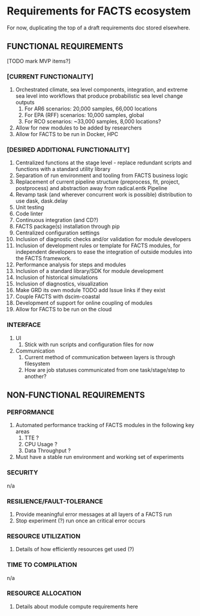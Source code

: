 # Requirements for FACTS ecosystem

For now, duplicating the top of a draft requirements doc stored elsewhere.

## FUNCTIONAL REQUIREMENTS 
[TODO mark MVP items?]
### [CURRENT FUNCTIONALITY]
1. Orchestrated climate, sea level components, integration, and extreme sea level into workflows that produce probabilistic sea level change outputs
    1. For AR6 scenarios: 20,000 samples, 66,000 locations
    2. For EPA (RFF) scenarios: 10,000 samples, global
    3. For RCO scenarios: ~33,000 samples, 8,000 locations?
2. Allow for new modules to be added by researchers
3. Allow for FACTS to be run in Docker, HPC

### [DESIRED ADDITIONAL FUNCTIONALITY]
1. Centralized functions at the stage level - replace redundant scripts and functions with a standard utility library
2. Separation of run environment and tooling from FACTS business logic
3. Replacement of current pipeline structure (preprocess, fit, project, postprocess) and abstraction away from radical.entk Pipeline
4. Revamp task (and wherever concurrent work is possible) distribution to use dask, dask.delay 
5. Unit testing
6. Code linter
7. Continuous integration (and CD?)
8. FACTS package(s) installation through pip
9. Centralized configuration settings
10. Inclusion of diagnostic checks and/or validation for module developers
11. Inclusion of development rules or template for FACTS modules, for independent developers to ease the integration of outside modules into the FACTS framework.
12. Performance analysis for steps and modules
13. Inclusion of a standard library/SDK for module development
14. Inclusion of historical simulations
15. Inclusion of diagnostics, visualization
16. Make GRD its own module TODO add Issue links if they exist
17. Couple FACTS with dscim-coastal
18. Development of support for online coupling of modules
19. Allow for FACTS to be run on the cloud

### INTERFACE
1. UI
    1. Stick with run scripts and configuration files for now
2. Communication
    1. Current method of communication between layers is through filesystem
    2. How are job statuses communicated from one task/stage/step to another?

## NON-FUNCTIONAL REQUIREMENTS
### PERFORMANCE
1. Automated performance tracking of FACTS modules in the following key areas
    1. TTE ?
    2. CPU Usage ?
    3. Data Throughput ?
2. Must have a stable run environment and working set of experiments

### SECURITY
  n/a
### RESILIENCE/FAULT-TOLERANCE
1. Provide meaningful error messages at all layers of a FACTS run
2. Stop experiment (?) run once an critical error occurs
### RESOURCE UTILIZATION
1. Details of how efficiently resources get used (?)
### TIME TO COMPILATION
  n/a
### RESOURCE ALLOCATION
1. Details about module compute requirements here

